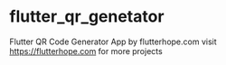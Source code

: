 # flutter_qr_genetator

Flutter QR Code Generator App by flutterhope.com
visit https://flutterhope.com for more projects
